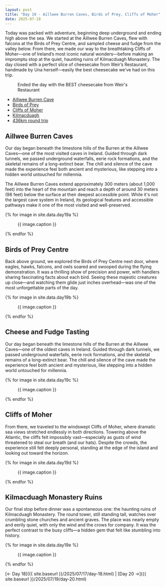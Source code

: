 ```yaml
---
layout: post
title: "Day 19 - Aillwee Burren Caves, Birds of Prey, Cliffs of Moher"
date: 2025-07-18
---
```


Today was packed with adventure, beginning deep underground and ending high above the sea. We started at the Aillwee Burren Caves, flew with falcons at the Birds of Prey Centre, and sampled cheese and fudge from the valley below. From there, we made our way to the breathtaking Cliffs of Moher—one of Ireland’s most iconic natural wonders—before making an impromptu stop at the quiet, haunting ruins of Kilmacduagh Monastery. The day closed with a perfect slice of cheesecake from Weir’s Restaurant, handmade by Una herself—easily the best cheesecake we’ve had on this trip.

<figure>
  <img src="{{ site.baseurl }}/photos/day19/Image115.png" alt="">
  <figcaption>Ended the day with the BEST cheesecake from Weir's Restaurant</figcaption>
</figure>

- [Aillwee Burren Cave](https://aillweeburrenexperience.ie/)
- [Birds of Prey](https://aillweeburrenexperience.ie/burren-birds-of-prey/)
- [Cliffs of Moher](https://www.cliffsofmoher.ie/)
- [Kilmacduagh](http://monastic.ie/history/kilmacduagh/)
- [436km round trip](https://www.google.com/maps/dir/Weir's+Bar+%26+Restaurant,+Multy,+Mullingar,+Co.+Westmeath,+N91+T9WY/Aillwee+Burren+Experience,+Ballycahill,+Ballyvaughan,+County+Clare/Cliffs+of+Moher,+County+Clare/Kilmacduagh+Abbey,+Kilmacduagh,+County+Galway/Weir's+Bar+%26+Restaurant,+Rathganny,+Mullingar,+County+Westmeath/@53.2899269,-9.6848481,216883m/data=!3m3!1e3!4b1!5s0x485dc01cf217001b:0xc8848b93944e1427!4m32!4m31!1m5!1m1!1s0x485dc269aa52fa1b:0xf847b3467fe9ee47!2m2!1d-7.3907611!2d53.6246435!1m5!1m1!1s0x485ba11bdeeab773:0xa4fa3594ae71264f!2m2!1d-9.1436674!2d53.0891282!1m5!1m1!1s0x485b01af0bb881f3:0x283a469048b8c0e6!2m2!1d-9.4308824!2d52.9715368!1m5!1m1!1s0x485b762fd575627b:0x8e94d6758e4bb4ab!2m2!1d-8.8877752!2d53.0479564!1m5!1m1!1s0x485dc269aa52fa1b:0xf847b3467fe9ee47!2m2!1d-7.3907611!2d53.6246435!3e0?entry=ttu&g_ep=EgoyMDI1MDcxNi4wIKXMDSoASAFQAw%3D%3D)

## Aillwee Burren Caves  
Our day began beneath the limestone hills of the Burren at the Aillwee Caves—one of the most visited caves in Ireland. Guided through dark tunnels, we passed underground waterfalls, eerie rock formations, and the skeletal remains of a long-extinct bear. The chill and silence of the cave made the experience feel both ancient and mysterious, like stepping into a hidden world untouched for millennia.

The Aillwee Burren Caves extend approximately 300 meters (about 1,000 feet) into the heart of the mountain and reach a depth of around 30 meters (98 feet) below the surface at their deepest accessible point. While it's not the largest cave system in Ireland, its geological features and accessible pathways make it one of the most visited and well-preserved.

{% for image in site.data.day19a %}
<figure>
  <img src="{{ site.baseurl }}{{ image.src }}" alt="">
  <figcaption>{{ image.caption }}</figcaption>
</figure>
{% endfor %}

## Birds of Prey Centre  
Back above ground, we explored the Birds of Prey Centre next door, where eagles, hawks, falcons, and owls soared and swooped during the flying demonstration. It was a thrilling show of precision and power, with handlers sharing fascinating facts about each bird. Seeing these majestic creatures up close—and watching them glide just inches overhead—was one of the most unforgettable parts of the day.

{% for image in site.data.day19b %}
<figure>
  <img src="{{ site.baseurl }}{{ image.src }}" alt="">
  <figcaption>{{ image.caption }}</figcaption>
</figure>
{% endfor %}

## Cheese and Fudge Tasting  
Our day began beneath the limestone hills of the Burren at the Aillwee Caves—one of the oldest caves in Ireland. Guided through dark tunnels, we passed underground waterfalls, eerie rock formations, and the skeletal remains of a long-extinct bear. The chill and silence of the cave made the experience feel both ancient and mysterious, like stepping into a hidden world untouched for millennia.

{% for image in site.data.day19c %}
<figure>
  <img src="{{ site.baseurl }}{{ image.src }}" alt="">
  <figcaption>{{ image.caption }}</figcaption>
</figure>
{% endfor %}

## Cliffs of Moher  
From there, we traveled to the windswept Cliffs of Moher, where dramatic sea views stretched endlessly in both directions. Towering above the Atlantic, the cliffs felt impossibly vast—especially as gusts of wind threatened to steal our breath (and our hats). Despite the crowds, the experience still felt deeply personal, standing at the edge of the island and looking out toward the horizon.

{% for image in site.data.day19d %}
<figure>
  <img src="{{ site.baseurl }}{{ image.src }}" alt="">
  <figcaption>{{ image.caption }}</figcaption>
</figure>
{% endfor %}

## Kilmacduagh Monastery Ruins  
Our final stop before dinner was a spontaneous one: the haunting ruins of Kilmacduagh Monastery. The round tower, still standing tall, watches over crumbling stone churches and ancient graves. The place was nearly empty and eerily quiet, with only the wind and the crows for company. It was the perfect contrast to the busy cliffs—a hidden gem that felt like stumbling into history.

{% for image in site.data.day19e %}
<figure>
  <img src="{{ site.baseurl }}{{ image.src }}" alt="">
  <figcaption>{{ image.caption }}</figcaption>
</figure>
{% endfor %}

[← Day 18]({{ site.baseurl }}/2025/07/17/day-18.html) | [Day 20 →]({{ site.baseurl }}/2025/07/19/day-20.html)
